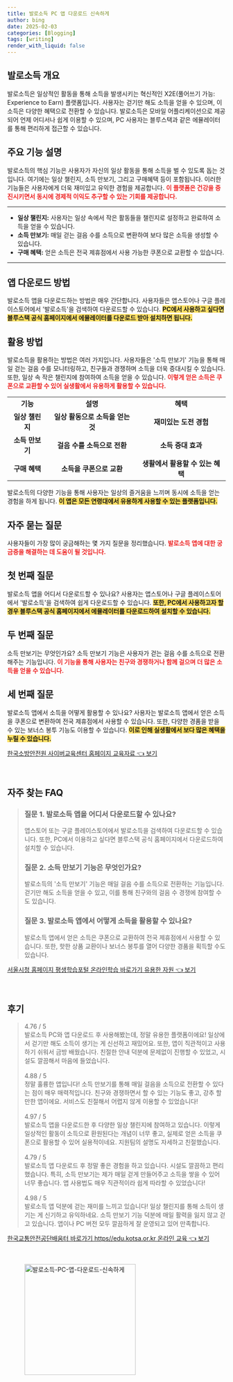 ```yaml
---
title: 발로소득 PC 앱 다운로드 신속하게
author: bing
date: 2025-02-03
categories: [Blogging]
tags: [writing]
render_with_liquid: false
---
```



<h2 id='발로소득 개요'>발로소득 개요</h2>

<p>발로소득은 일상적인 활동을 통해 소득을 발생시키는 혁신적인 X2E(풀어쓰기 가능: Experience to Earn) 플랫폼입니다. 사용자는 걷기만 해도 소득을 얻을 수 있으며, 이 소득은 다양한 혜택으로 전환할 수 있습니다. 발로소득은 모바일 어플리케이션으로 제공되어 언제 어디서나 쉽게 이용할 수 있으며, PC 사용자는 블루스택과 같은 에뮬레이터를 통해 편리하게 접근할 수 있습니다.</p>

<h2 id='주요 기능 설명'>주요 기능 설명</h2>

<p>발로소득의 핵심 기능은 사용자가 자신의 일상 활동을 통해 소득을 벌 수 있도록 돕는 것입니다. 여기에는 일상 챌린지, 소득 만보기, 그리고 구매혜택 등이 포함됩니다. 이러한 기능들은 사용자에게 더욱 재미있고 유익한 경험을 제공합니다. <b><span style="color: #ee2323;">이 플랫폼은 건강을 증진시키면서 동시에 경제적 이익도 추구할 수 있는 기회를 제공합니다.</span></b></p>

<hr />

<ul>
    <li><b>일상 챌린지:</b> 사용자는 일상 속에서 작은 활동들을 챌린지로 설정하고 완료하여 소득을 얻을 수 있습니다.</li>
    <li><b>소득 만보기:</b> 매일 걷는 걸음 수를 소득으로 변환하여 보다 많은 소득을 생성할 수 있습니다.</li>
    <li><b>구매 혜택:</b> 얻은 소득은 전국 제휴점에서 사용 가능한 쿠폰으로 교환할 수 있습니다.</li>
</ul>

<hr />

<h2 id='앱 다운로드 방법'>앱 다운로드 방법</h2>

<p>발로소득 앱을 다운로드하는 방법은 매우 간단합니다. 사용자들은 앱스토어나 구글 플레이스토어에서 '발로소득'을 검색하여 다운로드할 수 있습니다. <b><span style="background-color: #ffe066;">PC에서 사용하고 싶다면 블루스택 공식 홈페이지에서 에뮬레이터를 다운로드 받아 설치하면 됩니다.</span></b></p>

<h2 id='활용 방법'>활용 방법</h2>

<p>발로소득을 활용하는 방법은 여러 가지입니다. 사용자들은 '소득 만보기' 기능을 통해 매일 걷는 걸음 수를 모니터링하고, 친구들과 경쟁하며 소득을 더욱 증대시킬 수 있습니다. 또한, 일상 속 작은 챌린지에 참여하여 소득을 얻을 수 있습니다. <b><span style="color: #ee2323;">이렇게 얻은 소득은 쿠폰으로 교환할 수 있어 실생활에서 유용하게 활용할 수 있습니다.</span></b></p>

<table>
    <tr>
        <td style="text-align: center; height: 17px;"><b>기능</b></td>
        <td style="text-align: center; height: 17px;"><b>설명</b></td>
        <td style="text-align: center; height: 17px;"><b>혜택</b></td>
    </tr>
    <tr>
        <td style="text-align: center; height: 17px;"><b>일상 챌린지</b></td>
        <td style="text-align: center; height: 17px;"><b>일상 활동으로 소득을 얻는 것</b></td>
        <td style="text-align: center; height: 17px;"><b>재미있는 도전 경험</b></td>
    </tr>
    <tr>
        <td style="text-align: center; height: 17px;"><b>소득 만보기</b></td>
        <td style="text-align: center; height: 17px;"><b>걸음 수를 소득으로 전환</b></td>
        <td style="text-align: center; height: 17px;"><b>소득 증대 효과</b></td>
    </tr>
    <tr>
        <td style="text-align: center; height: 17px;"><b>구매 혜택</b></td>
        <td style="text-align: center; height: 17px;"><b>소득을 쿠폰으로 교환</b></td>
        <td style="text-align: center; height: 17px;"><b>생활에서 활용할 수 있는 혜택</b></td>
    </tr>
</table>

<p>발로소득의 다양한 기능을 통해 사용자는 일상의 즐거움을 느끼며 동시에 소득을 얻는 경험을 하게 됩니다. <b><span style="background-color: #ffe066;">이 앱은 모든 연령대에서 유용하게 사용할 수 있는 플랫폼입니다.</span></b></p>

<h2 id='자주 묻는 질문'>자주 묻는 질문</h2>

<p>사용자들이 가장 많이 궁금해하는 몇 가지 질문을 정리했습니다. <b><span style="color: #ee2323;">발로소득 앱에 대한 궁금증을 해결하는 데 도움이 될 것입니다.</span></b></p>

<h2 id='첫 번째 질문'>첫 번째 질문</h2>

<p>발로소득 앱을 어디서 다운로드할 수 있나요? 사용자는 앱스토어나 구글 플레이스토어에서 '발로소득'을 검색하여 쉽게 다운로드할 수 있습니다. <b><span style="background-color: #ffe066;">또한, PC에서 사용하고자 할 경우 블루스택 공식 홈페이지에서 에뮬레이터를 다운로드하여 설치할 수 있습니다.</span></b></p>

<h2 id='두 번째 질문'>두 번째 질문</h2>

<p>소득 만보기는 무엇인가요? 소득 만보기 기능은 사용자가 걷는 걸음 수를 소득으로 전환해주는 기능입니다. <b><span style="color: #ee2323;">이 기능을 통해 사용자는 친구와 경쟁하거나 함께 걸으며 더 많은 소득을 얻을 수 있습니다.</span></b></p>

<h2 id='세 번째 질문'>세 번째 질문</h2>

<p>발로소득 앱에서 소득을 어떻게 활용할 수 있나요? 사용자는 발로소득 앱에서 얻은 소득을 쿠폰으로 변환하여 전국 제휴점에서 사용할 수 있습니다. 또한, 다양한 경품을 받을 수 있는 보너스 봉투 기능도 이용할 수 있습니다. <b><span style="background-color: #ffe066;">이로 인해 실생활에서 보다 많은 혜택을 누릴 수 있습니다.</span></b></p>


<p><a class="click-button" title="한국소방안전원 사이버교육센터 홈페이지 교육자료" href="https://yellowplanner.github.io/posts/%ED%95%9C%EA%B5%AD%EC%86%8C%EB%B0%A9%EC%95%88%EC%A0%84%EC%9B%90-%EC%82%AC%EC%9D%B4%EB%B2%84%EA%B5%90%EC%9C%A1%EC%84%BC%ED%84%B0-%ED%99%88%ED%8E%98%EC%9D%B4%EC%A7%80-%EA%B5%90%EC%9C%A1%EC%9E%90%EB%A3%8C/" rel="dofollow">한국소방안전원 사이버교육센터 홈페이지 교육자료 👈 보기</a></p><br>
<h2 id='자주_찾는_FAQ'>자주 찾는 FAQ</h2>
<div itemscope="" itemtype="https://schema.org/FAQPage"> 
<blockquote> 
<div itemscope="" itemprop="mainEntity" itemtype="https://schema.org/Question"> 
<h3 itemprop="name">질문 1. 발로소득 앱을 어디서 다운로드할 수 있나요?</h3> 
<div itemscope="" itemprop="acceptedAnswer" itemtype="https://schema.org/Answer"> 
<span itemprop="text"> 
<p>앱스토어 또는 구글 플레이스토어에서 발로소득을 검색하여 다운로드할 수 있습니다. 또한, PC에서 이용하고 싶다면 블루스택 공식 홈페이지에서 다운로드하여 설치할 수 있습니다.</p> 
</span> 
</div> 
</div> 

<div itemscope="" itemprop="mainEntity" itemtype="https://schema.org/Question"> 
<h3 itemprop="name">질문 2. 소득 만보기 기능은 무엇인가요?</h3> 
<div itemscope="" itemprop="acceptedAnswer" itemtype="https://schema.org/Answer"> 
<span itemprop="text"> 
<p>발로소득의 '소득 만보기' 기능은 매일 걸음 수를 소득으로 전환하는 기능입니다. 걷기만 해도 소득을 얻을 수 있고, 이를 통해 친구와의 걸음 수 경쟁에 참여할 수도 있습니다.</p> 
</span> 
</div> 
</div> 

<div itemscope="" itemprop="mainEntity" itemtype="https://schema.org/Question"> 
<h3 itemprop="name">질문 3. 발로소득 앱에서 어떻게 소득을 활용할 수 있나요?</h3> 
<div itemscope="" itemprop="acceptedAnswer" itemtype="https://schema.org/Answer"> 
<span itemprop="text"> 
<p>발로소득 앱에서 얻은 소득은 쿠폰으로 교환하여 전국 제휴점에서 사용할 수 있습니다. 또한, 핫한 상품 교환이나 보너스 봉투를 열어 다양한 경품을 획득할 수도 있습니다.</p> 
</span> 
</div> 
</div> 
</blockquote> 
</div>
<p><a class="click-button" title="서울시청 홈페이지 평생학습포털 온라인학습 바로가기 유용한 자원" href="https://yellowplanner.github.io/posts/%EC%84%9C%EC%9A%B8%EC%8B%9C%EC%B2%AD-%ED%99%88%ED%8E%98%EC%9D%B4%EC%A7%80-%ED%8F%89%EC%83%9D%ED%95%99%EC%8A%B5%ED%8F%AC%ED%84%B8-%EC%98%A8%EB%9D%BC%EC%9D%B8%ED%95%99%EC%8A%B5-%EB%B0%94%EB%A1%9C%EA%B0%80%EA%B8%B0-%EC%9C%A0%EC%9A%A9%ED%95%9C-%EC%9E%90%EC%9B%90/" rel="dofollow">서울시청 홈페이지 평생학습포털 온라인학습 바로가기 유용한 자원 👈 보기</a></p><br>
<h2 id='후기'>후기</h2>
<div itemscope itemtype="https://schema.org/Product">
  <blockquote>
  <div itemprop="review" itemscope itemtype="https://schema.org/Review">
      <div itemprop="reviewRating" itemscope itemtype="https://schema.org/Rating"> <span itemprop="ratingValue">4.76</span> / <span itemprop="bestRating">5</span> </div>
      <span itemprop="reviewBody">발로소득 PC와 앱 다운로드 후 사용해봤는데, 정말 유용한 플랫폼이에요! 일상에서 걷기만 해도 소득이 생기는 게 신선하고 재밌어요. 또한, 앱이 직관적이고 사용하기 쉬워서 금방 배웠습니다. 친절한 안내 덕분에 문제없이 진행할 수 있었고, 시설도 깔끔해서 마음에 들었습니다.</span>
  </div>
  <br>
  <div itemprop="review" itemscope itemtype="https://schema.org/Review">
      <div itemprop="reviewRating" itemscope itemtype="https://schema.org/Rating"> <span itemprop="ratingValue">4.88</span> / <span itemprop="bestRating">5</span> </div>
      <span itemprop="reviewBody">정말 훌륭한 앱입니다! 소득 만보기를 통해 매일 걸음을 소득으로 전환할 수 있다는 점이 매우 매력적입니다. 친구와 경쟁하면서 할 수 있는 기능도 좋고, 강추 할 만한 앱이에요. 서비스도 친절해서 어렵지 않게 이용할 수 있었습니다!</span>
  </div>
  <br>
  <div itemprop="review" itemscope itemtype="https://schema.org/Review">
      <div itemprop="reviewRating" itemscope itemtype="https://schema.org/Rating"> <span itemprop="ratingValue">4.97</span> / <span itemprop="bestRating">5</span> </div>
      <span itemprop="reviewBody">발로소득 앱을 다운로드한 후 다양한 일상 챌린지에 참여하고 있습니다. 이렇게 일상적인 활동이 소득으로 환원된다는 개념이 너무 좋고, 실제로 얻은 소득을 쿠폰으로 활용할 수 있어 실용적이네요. 지원팀의 설명도 자세하고 친절했습니다.</span>
  </div>
  <br>
  <div itemprop="review" itemscope itemtype="https://schema.org/Review">
      <div itemprop="reviewRating" itemscope itemtype="https://schema.org/Rating"> <span itemprop="ratingValue">4.79</span> / <span itemprop="bestRating">5</span> </div>
      <span itemprop="reviewBody">발로소득 앱 다운로드 후 정말 좋은 경험을 하고 있습니다. 시설도 깔끔하고 편리했습니다. 특히, 소득 만보기는 제가 매일 걷게 만들어주고 소득을 쌓을 수 있어 너무 좋습니다. 앱 사용법도 매우 직관적이라 쉽게 따라할 수 있었습니다!</span>
  </div>
  <br>
  <div itemprop="review" itemscope itemtype="https://schema.org/Review">
      <div itemprop="reviewRating" itemscope itemtype="https://schema.org/Rating"> <span itemprop="ratingValue">4.98</span> / <span itemprop="bestRating">5</span> </div>
      <span itemprop="reviewBody">발로소득 앱 덕분에 걷는 재미를 느끼고 있습니다! 일상 챌린지를 통해 소득이 생기는 게 신기하고 유익하네요. 소득 만보기 기능 덕분에 매일 활력을 잃지 않고 걷고 있습니다. 앱이나 PC 버전 모두 깔끔하게 잘 운영되고 있어 만족합니다.</span>
  </div>
  </blockquote>
</div>
<p><a class="click-button" title="한국교통안전공단배움터 바로가기 https//edu.kotsa.or.kr 온라인 교육" href="https://yellowplanner.github.io/posts/%ED%95%9C%EA%B5%AD%EA%B5%90%ED%86%B5%EC%95%88%EC%A0%84%EA%B3%B5%EB%8B%A8%EB%B0%B0%EC%9B%80%ED%84%B0-%EB%B0%94%EB%A1%9C%EA%B0%80%EA%B8%B0-httpsedu.kotsa.or.kr-%EC%98%A8%EB%9D%BC%EC%9D%B8-%EA%B5%90%EC%9C%A1/" rel="dofollow">한국교통안전공단배움터 바로가기 https//edu.kotsa.or.kr 온라인 교육 👈 보기</a></p><br>
<figure class="image"><img src="https://yellowplanner.github.io/assets/img/thumbnail/발로소득-PC-앱-다운로드-신속하게.webp" alt="발로소득-PC-앱-다운로드-신속하게" width="256" height="256"></figure>